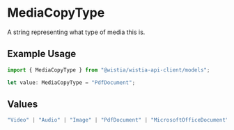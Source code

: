 # MediaCopyType

A string representing what type of media this is.

## Example Usage

```typescript
import { MediaCopyType } from "@wistia/wistia-api-client/models";

let value: MediaCopyType = "PdfDocument";
```

## Values

```typescript
"Video" | "Audio" | "Image" | "PdfDocument" | "MicrosoftOfficeDocument" | "Swf" | "UnknownType"
```